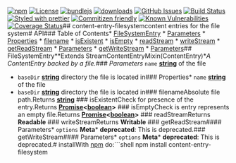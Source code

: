 [![npm](https://img.shields.io/npm/v/content-entry-filesystem.svg)](https://www.npmjs.com/package/content-entry-filesystem)
[![License](https://img.shields.io/badge/License-BSD%203--Clause-blue.svg)](https://opensource.org/licenses/BSD-3-Clause)
[![bundlejs](https://deno.bundlejs.com/?q=content-entry-filesystem\&badge=detailed)](https://bundlejs.com/?q=content-entry-filesystem)
[![downloads](http://img.shields.io/npm/dm/content-entry-filesystem.svg?style=flat-square)](https://npmjs.org/package/content-entry-filesystem)
[![GitHub Issues](https://img.shields.io/github/issues/arlac77/content-entry-filesystem.svg?style=flat-square)](https://github.com/arlac77/content-entry-filesystem/issues)
[![Build Status](https://img.shields.io/endpoint.svg?url=https%3A%2F%2Factions-badge.atrox.dev%2Farlac77%2Fcontent-entry-filesystem%2Fbadge\&style=flat)](https://actions-badge.atrox.dev/arlac77/content-entry-filesystem/goto)
[![Styled with prettier](https://img.shields.io/badge/styled_with-prettier-ff69b4.svg)](https://github.com/prettier/prettier)
[![Commitizen friendly](https://img.shields.io/badge/commitizen-friendly-brightgreen.svg)](http://commitizen.github.io/cz-cli/)
[![Known Vulnerabilities](https://snyk.io/test/github/arlac77/content-entry-filesystem/badge.svg)](https://snyk.io/test/github/arlac77/content-entry-filesystem)
[![Coverage Status](https://coveralls.io/repos/arlac77/content-entry-filesystem/badge.svg)](https://coveralls.io/github/arlac77/content-entry-filesystem)## content-entry-filesystemcontent entries for the file system# API<!-- Generated by documentation.js. Update this documentation by updating the source code. -->### Table of Contents*   [FileSystemEntry](#filesystementry)
    *   [Parameters](#parameters)
    *   [Properties](#properties)
    *   [filename](#filename)
    *   [isExistent](#isexistent)
    *   [isEmpty](#isempty)
    *   [readStream](#readstream)
    *   [writeStream](#writestream)
    *   [getReadStream](#getreadstream)
        *   [Parameters](#parameters-1)
    *   [getWriteStream](#getwritestream)
        *   [Parameters](#parameters-2)## FileSystemEntry**Extends StreamContentEntryMixin(ContentEntry)**A ContentEntry backed by a file.### Parameters*   `name` **[string](https://developer.mozilla.org/docs/Web/JavaScript/Reference/Global_Objects/String)** of the file
*   `baseDir` **[string](https://developer.mozilla.org/docs/Web/JavaScript/Reference/Global_Objects/String)** directory the file is located in### Properties*   `name` **[string](https://developer.mozilla.org/docs/Web/JavaScript/Reference/Global_Objects/String)** of the file
*   `baseDir` **[string](https://developer.mozilla.org/docs/Web/JavaScript/Reference/Global_Objects/String)** directory the file is located in### filenameAbsolute file path.Returns **[string](https://developer.mozilla.org/docs/Web/JavaScript/Reference/Global_Objects/String)** ### isExistentCheck for presence of the entry.Returns **[Promise](https://developer.mozilla.org/docs/Web/JavaScript/Reference/Global_Objects/Promise)<[boolean](https://developer.mozilla.org/docs/Web/JavaScript/Reference/Global_Objects/Boolean)>** ### isEmptyCheck is entry represents an empty file.Returns **[Promise](https://developer.mozilla.org/docs/Web/JavaScript/Reference/Global_Objects/Promise)<[boolean](https://developer.mozilla.org/docs/Web/JavaScript/Reference/Global_Objects/Boolean)>** ### readStreamReturns **Readable** ### writeStreamReturns **Writable** ### getReadStream#### Parameters*   `options` &#x20;**Meta***   **deprecated**: This is deprecated.### getWriteStream#### Parameters*   `options` &#x20;**Meta***   **deprecated**: This is deprecated.# installWith [npm](http://npmjs.org) do:```shell
npm install content-entry-filesystem
```# licenseBSD-2-Clause
